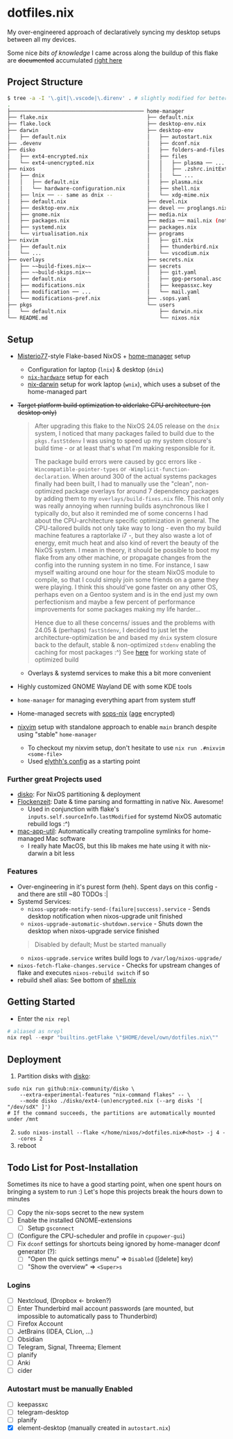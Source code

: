 # dotfiles.nix

My over-engineered approach of declaratively syncing my desktop setups between all my devices.

Some nice *bits of knowledge* I came across along the buildup of this flake are ~~documented~~ accumulated [right here](./BITS.md)

## Project Structure

```bash
$ tree -a -I '\.git|\.vscode|\.direnv' . # slightly modified for better context/ overview
.
├─────────────────────────────────────────── home-manager
├── flake.nix                                ├── default.nix
├── flake.lock                               ├── desktop-env.nix
├── darwin                                   ├── desktop-env
│   ├── default.nix                          │   ├── autostart.nix
├── .devenv                                  │   ├── dconf.nix
├── disko                                    │   ├── folders-and-files.nix
│   ├── ext4-encrypted.nix                   │   ├── files
│   └── ext4-unencrypted.nix                 │   │   ├── plasma ── ...
├── nixos                                    │   │   ├── .zshrc.initExtra.zsh
│   ├── dnix                                 │   │   └── ...
│   │   ├── default.nix                      │   ├── plasma.nix
│   │   └── hardware-configuration.nix       │   ├── shell.nix
│   ├── lnix ── -- same as dnix --           │   └── xdg-mime.nix
│   ├── default.nix                          ├── devel.nix
│   ├── desktop-env.nix                      ├── devel ── proglangs.nix
│   ├── gnome.nix                            ├── media.nix
│   ├── packages.nix                         ├── media ── mail.nix (not working ._.)
│   ├── systemd.nix                          ├── packages.nix
│   └── virtualisation.nix                   ├── programs
├── nixvim                                   │   ├── git.nix
│   ├── default.nix                          │   ├── thunderbird.nix
│   └── ...                                  │   └── vscodium.nix
├── overlays                                 ├── secrets.nix
│   ├── ~~build-fixes.nix~~                  ├── secrets
│   ├── ~~build-skips.nix~~                  │   ├── git.yaml
│   ├── default.nix                          │   ├── gpg-personal.asc
│   ├── modifications.nix                    │   ├── keepassxc.key
│   ├── modification ── ...                  │   └── mail.yaml
│   └── modifications-pref.nix               ├── .sops.yaml
├── pkgs                                     └── users
│   └── default.nix                              ├── darwin.nix
└── README.md                                    └── nixos.nix
```

## Setup

- [Misterio77](https://github.com/Misterio77/nix-starter-configs)-style Flake-based NixOS + [home-manager](https://github.com/nix-community/home-manager) setup
  - Configuration for laptop (`lnix`) & desktop (`dnix`)
  - [`nix-hardware`](https://github.com/NixOS/nixos-hardware) setup for each
  - [nix-darwin](https://github.com/lnl7/nix-darwin) setup for work laptop (`wnix`), which uses a subset of the home-managed part
- ~~Target platform build optimization to alderlake CPU architecture (on desktop only)~~

  > After upgrading this flake to the NixOS 24.05 release on the `dnix` system, I noticed that many packages failed to build due to the `pkgs.fastStdenv` I was using to speed up my system closure's build time - or at least that's what I'm making responsible for it.
  >
  > The package build errors were caused by gcc errors like `-Wincompatible-pointer-types` or `-Wimplicit-function-declaration`.
  > When around 300 of the actual systems packages finally had been built, I had to manually use the "clean", non-optimized package overlays for around 7 dependency packages by adding them to my `overlays/build-fixes.nix` file.
  > This not only was really annoying when running builds asynchronous like I typically do, but also it reminded me of some concerns I had about the CPU-architecture specific optimization in general.
  > The CPU-tailored builds not only take way to long - even tho my build machine features a raptorlake i7 -, but they also waste a lot of energy, emit much heat and also kind of revert the beauty of the NixOS system.
  > I mean in theory, it should be possible to boot my flake from any other machine, or propagate changes from the config into the running system in no time.
  > For instance, I saw myself waiting around one hour for the steam NixOS module to compile, so that I could simply join some friends on a game they were playing.
  > I think this should've gone faster on any other OS, perhaps even on a Gentoo system and is in the end just my own perfectionism and maybe a few percent of performance improvements for some packages making my life harder...
  >
  > Hence due to all these concerns/ issues and the problems with 24.05 & (perhaps) `fastStdenv`, I decided to just let the architecture-optimization be and based my `dnix` system closure back to the default, stable & non-optimized `stdenv` enabling the caching for most packages :^)
  > See [here](https://github.com/becknik/dotfiles.nix/releases/tag/cpu-optimization) for working state of optimized build

  - Overlays & systemd services to make this a bit more convenient
- Highly customized GNOME Wayland DE with some KDE tools
- `home-manager` for managing everything apart from system stuff
- Home-managed secrets with [sops-nix](https://github.com/Mic92/sops-nix) ([age](https://github.com/FiloSottile/age) encrypted)
- [nixvim](https://github.com/nix-community/nixvim) setup with standalone approach to enable `main` branch despite using "stable" `home-manager`
  - To checkout my nixvim setup, don't hesitate to use `nix run .#nixvim <some-file>`
  - Used [elythh's config](https://github.com/elythh/nixvim) as a starting point

### Further great Projects used

- [disko](https://github.com/nix-community/disko): For NixOS partitioning & deployment
- [Flockenzeit](https://github.com/balsoft/Flockenzeit): Date & time parsing and formatting in native Nix. Awesome!
  - Used in conjunction with flake's `inputs.self.sourceInfo.lastModified` for systemd NixOS automatic rebuild logs :^)
- [mac-app-util](https://github.com/hraban/mac-app-util): Automatically creating trampoline symlinks for home-managed Mac software
  - I really hate MacOS, but this lib makes me hate using it with nix-darwin a bit less

### Features

- Over-engineering in it's purest form (heh). Spent days on this config - and there are still ~80 TODOs :|
- Systemd Services:
  - `nixos-upgrade-notify-send-(failure|success).service` - Sends desktop notification when nixos-upgrade unit finished
  - `nixos-upgrade-automatic-shutdown.service` - Shuts down the desktop when nixos-upgrade service finished
  > Disabled by default; Must be started manually
  - `nixos-upgrade.service` writes build logs to `/var/log/nixos-upgrade/`
- `nixos-fetch-flake-changes.service` - Checks for upstream changes of flake and executes `nixos-rebuild switch` if so
- rebuild shell alias: See bottom of [shell.nix](./home-manager/desktop-env/shell.nix)

## Getting Started

- Enter the `nix repl`

```nix
# aliased as nrepl
nix repl --expr "builtins.getFlake \"$HOME/devel/own/dotfiles.nix\""
```

## Deployment

1. Partition disks with [disko](https://github.com/nix-community/disko):

```shell
sudo nix run github:nix-community/disko \
    --extra-experimental-features "nix-command flakes" -- \
    --mode disko ./disko/ext4-(un)encrypted.nix (--arg disks '[ "/dev/sdX" ]')
# If the command succeeds, the partitions are automatically mounted under /mnt
```

2. `sudo nixos-install --flake </home/nixos/>dotfiles.nix#<host> -j 4 --cores 2`
3. reboot

## Todo List for Post-Installation

Sometimes its nice to have a good starting point, when one spent hours on bringing a system to run :)
Let's hope this projects break the hours down to minutes

- [ ] Copy the nix-sops secret to the new system
- [ ] Enable the installed GNOME-extensions
  - [ ] Setup `gsconnect`
- [ ] (Configure the CPU-scheduler and profile in `cpupower-gui`)
- [ ] Fix `dconf` settings for shortcuts being ignored by home-manager dconf generator (?):
  - [ ] "Open the quick settings menu" => `Disabled` (\[delete\] key)
  - [ ] "Show the overview" => `<Super>s`

### Logins

- [ ] Nextcloud, (Dropbox <- broken?)
- [ ] Enter Thunderbird mail account passwords (are mounted, but impossible to automatically pass to Thunderbird)
- [ ] Firefox Account
- [ ] JetBrains (IDEA, CLion, ...)
- [ ] Obsidian
- [ ] Telegram, Signal, Threema; Element
- [ ] planify
- [ ] Anki
- [ ] cider

### Autostart must be manually Enabled

- [ ] keepassxc
- [ ] telegram-desktop
- [ ] planify
- [x] element-desktop (manually created in `autostart.nix`)
